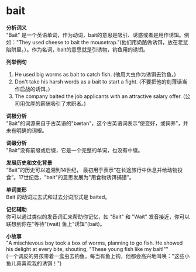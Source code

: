 # bait

**分析词义**  
"Bait" 是一个英语单词，作为动词，bait的意思是吸引、诱惑或者是用作诱饵。例如："They used cheese to bait the mousetrap."(他们用奶酪做诱饵，放在老鼠陷阱里。）。作为名词，bait的意思就是引诱物，钓鱼用的诱饵。

  

**列举例句**

  

1.  He used big worms as bait to catch fish. (他用大虫作为诱饵去钓鱼。)
2.  Don't take his harsh words as a bait to start a fight. (不要把他的刻薄话当作启战的诱饵。)
3.  The company baited the job applicants with an attractive salary offer. (公司用优厚的薪酬吸引了求职者。)

  

**词根分析**  
"Bait"的词源来自于古英语的"bætan"，这个古英语词表示“使变好，或饲养”，并未有明确的词根。

  

**词缀分析**  
"Bait"没有前缀或后缀，它是一个完整的单词，也没有中缀。

  

**发展历史和文化背景**  
“Bait”的历史可以追溯到14世纪， 最初用于表示“在长途旅行中休息并给动物投食”。17世纪后，"bait"的意思发展为"用食物诱饵捕猎"。

  

**单词变形**  
Bait 的动词过去式和过去分词形式是 baited。

  

**记忆辅助**  
你可以通过类似的发音词汇来帮助你记忆，如 "Bait" 和 "Wait" 发音接近，你可以联想到你在"等待"(wait) 鱼上"诱饵"(bait)。

  

**小故事**  
"A mischievous boy took a box of worms, planning to go fish. He showed his delight at every bite, shouting, "These young fish like my bait!""  
(一个调皮的男孩带着一盒虫去钓鱼，每当有鱼上钩，他都会高兴地叫唤："这些小鱼儿真喜欢我的诱饵！")
